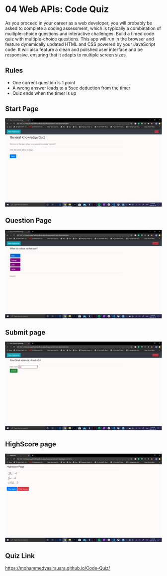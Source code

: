 # 04 Web APIs: Code Quiz

As you proceed in your career as a web developer, you will probably be asked to complete a coding assessment, which is typically a combination of multiple-choice questions and interactive challenges. Build a timed code quiz with multiple-choice questions. This app will run in the browser and feature dynamically updated HTML and CSS powered by your JavaScript code. It will also feature a clean and polished user interface and be responsive, ensuring that it adapts to multiple screen sizes.

## Rules
- One correct question is 1 point
- A wrong answer leads to a 5sec deduction from the timer
- Quiz ends when the timer is up


## Start Page
![start page](./Assets/img1.png)

## Question Page
![question page](./Assets/img2.png)

## Submit page
![submit page](./Assets/img3.png)

## HighScore page
![highscore page](./Assets/img4.png)

## Quiz Link
https://mohammedyasirsuara.github.io/Code-Quiz/